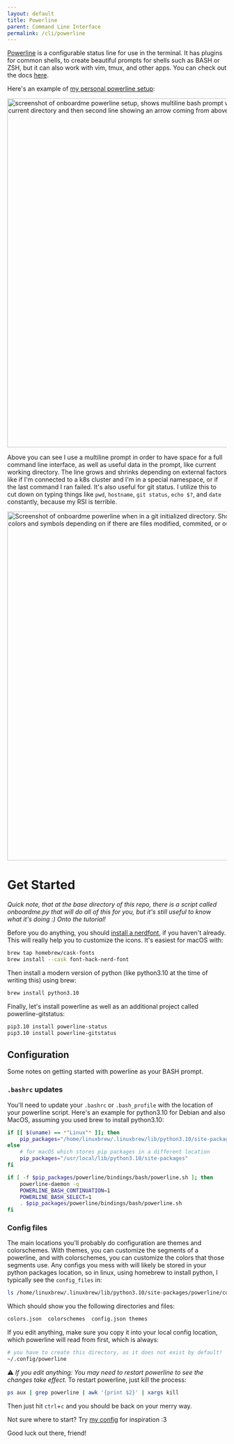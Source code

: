 ```yaml
---
layout: default
title: Powerline
parent: Command Line Interface
permalink: /cli/powerline
---
```


[Powerline](https://github.com/powerline/powerline/tree/master) is a configurable status line for use in the terminal. It has plugins for common shells, to create beautiful prompts for shells such as BASH or ZSH, but it can also work with vim, tmux, and other apps. You can check out the docs [here](https://powerline.readthedocs.io/en/master/index.html).

Here's an example of [my personal powerline setup](https://github.com/jessebot/onboardme/tree/main/dot_files/.config/powerline):

<img src="https://raw.githubusercontent.com/jessebot/onboardme/main/docs/screenshots/ssh_powerline_example.png" width="800" alt="screenshot of onboardme powerline setup, shows multiline bash prompt with first line showing time, hostname, current directory and then second line showing an arrow coming from above and pointing right toward the input field.">

Above you can see I use a multiline prompt in order to have space for a full command line interface, as well as useful data in the prompt, like current working directory. The line grows and shrinks depending on external factors like if I'm connected to a k8s cluster and I'm in a special namespace, or if the last command I ran failed. It's also useful for git status. I utilize this to cut down on typing things like `pwd`, `hostname`, `git status`, `echo $?`, and `date` constantly, because my RSI is terrible.

<img src="https://raw.githubusercontent.com/jessebot/onboardme/main/docs/screenshots/git_powerline_example.png" width="800" alt="Screenshot of onboardme powerline when in a git initialized directory. Shows powerline prompt segment changing colors and symbols depending on if there are files modified, commited, or out of sync with origin.">

# Get Started
*Quick note, that at the base directory of this repo, there is a script called onboardme.py that will do all of this for you, but it's still useful to know what it's doing :) Onto the tutorial!*

Before you do anything, you should [install a nerdfont](https://github.com/ryanoasis/nerd-fonts#font-installation), if you haven't already. This will really help you to customize the icons. It's easiest for macOS with:
```bash
brew tap homebrew/cask-fonts
brew install --cask font-hack-nerd-font
```

Then install a modern version of python (like python3.10 at the time of writing this) using brew:
```bash
brew install python3.10
```

Finally, let's install powerline as well as an additional project called powerline-gitstatus:
```bash
pip3.10 install powerline-status
pip3.10 install powerline-gitstatus
```

## Configuration
Some notes on getting started with powerline as your BASH prompt.

### `.bashrc` updates
You'll need to update your `.bashrc` or `.bash_profile` with the location of your powerline script. Here's an example for python3.10 for Debian and also MacOS, assuming you used brew to install python3.10:
```bash
if [[ $(uname) == *"Linux"* ]]; then
    pip_packages="/home/linuxbrew/.linuxbrew/lib/python3.10/site-packages"
else
    # for macOS which stores pip packages in a different location
    pip_packages="/usr/local/lib/python3.10/site-packages"
fi

if [ -f $pip_packages/powerline/bindings/bash/powerline.sh ]; then
    powerline-daemon -q
    POWERLINE_BASH_CONTINUATION=1
    POWERLINE_BASH_SELECT=1
    . $pip_packages/powerline/bindings/bash/powerline.sh
fi
```

### Config files
The main locations you'll probably do configuration are themes and colorschemes. With themes, you can customize the segments of a powerline, and with colorschemes, you can customize the colors that those segments use. Any configs you mess with will likely be stored in your python packages location, so in linux, using homebrew to install python, I typically see the `config_files` in:
```bash
ls /home/linuxbrew/.linuxbrew/lib/python3.10/site-packages/powerline/config_files/
```

Which should show you the following directories and files:
```bash
colors.json  colorschemes  config.json themes
```

If you edit anything, make sure you copy it into your local config location, which powerline will read from first, which is always:
```bash
# you have to create this directory, as it does not exist by default!
~/.config/powerline
```

⚠️ *If you edit anything: You may need to restart powerline to see the changes take effect.* To restart powerline, just kill the process:
```bash
ps aux | grep powerline | awk '{print $2}' | xargs kill
```
Then just hit `ctrl`+`c` and you should be back on your merry way.

Not sure where to start? Try [my config](https://github.com/jessebot/onboardme/tree/main/dot_files/.config/powerline) for inspiration :3

Good luck out there, friend!
